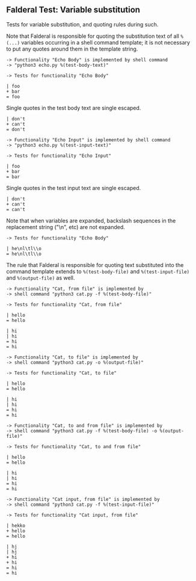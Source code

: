 Falderal Test: Variable substitution
------------------------------------

Tests for variable substitution, and quoting rules during such.

Note that Falderal is responsible for quoting the substitution text
of all `%(...)` variables occurring in a shell command template;
it is not necessary to put any quotes around them in the template string.

    -> Functionality "Echo Body" is implemented by shell command
    -> "python3 echo.py %(test-body-text)"

    -> Tests for functionality "Echo Body"

    | foo
    + bar
    = foo

Single quotes in the test body text are single escaped.

    | don't
    + can't
    = don't

    -> Functionality "Echo Input" is implemented by shell command
    -> "python3 echo.py %(test-input-text)"

    -> Tests for functionality "Echo Input"

    | foo
    + bar
    = bar

Single quotes in the test input text are single escaped.

    | don't
    + can't
    = can't

Note that when variables are expanded, backslash sequences in the
replacement string ("\n", etc) are not expanded.

    -> Tests for functionality "Echo Body"

    | he\nl\tl\\o
    = he\nl\tl\\o

The rule that Falderal is responsible for quoting text substituted
into the command template extends to `%(test-body-file)` and
`%(test-input-file)` and `%(output-file)` as well.

    -> Functionality "Cat, from file" is implemented by
    -> shell command "python3 cat.py -f %(test-body-file)"

    -> Tests for functionality "Cat, from file"

    | hello
    = hello

    | hi
    | hi
    = hi
    = hi

    -> Functionality "Cat, to file" is implemented by
    -> shell command "python3 cat.py -o %(output-file)"

    -> Tests for functionality "Cat, to file"

    | hello
    = hello

    | hi
    | hi
    = hi
    = hi

    -> Functionality "Cat, to and from file" is implemented by
    -> shell command "python3 cat.py -f %(test-body-file) -o %(output-file)"

    -> Tests for functionality "Cat, to and from file"

    | hello
    = hello

    | hi
    | hi
    = hi
    = hi

    -> Functionality "Cat input, from file" is implemented by
    -> shell command "python3 cat.py -f %(test-input-file)"

    -> Tests for functionality "Cat input, from file"

    | hekko
    + hello
    = hello

    | hj
    | hj
    + hi
    + hi
    = hi
    = hi

